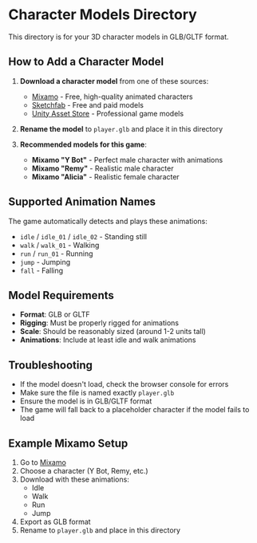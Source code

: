 # Character Models Directory

This directory is for your 3D character models in GLB/GLTF format.

## How to Add a Character Model

1. **Download a character model** from one of these sources:
   - [Mixamo](https://www.mixamo.com/) - Free, high-quality animated characters
   - [Sketchfab](https://sketchfab.com/3d-models?features=downloadable&sort_by=-likeCount&type=models) - Free and paid models
   - [Unity Asset Store](https://assetstore.unity.com/3d/characters) - Professional game models

2. **Rename the model** to `player.glb` and place it in this directory

3. **Recommended models for this game**:
   - **Mixamo "Y Bot"** - Perfect male character with animations
   - **Mixamo "Remy"** - Realistic male character
   - **Mixamo "Alicia"** - Realistic female character

## Supported Animation Names

The game automatically detects and plays these animations:
- `idle` / `idle_01` / `idle_02` - Standing still
- `walk` / `walk_01` - Walking
- `run` / `run_01` - Running
- `jump` - Jumping
- `fall` - Falling

## Model Requirements

- **Format**: GLB or GLTF
- **Rigging**: Must be properly rigged for animations
- **Scale**: Should be reasonably sized (around 1-2 units tall)
- **Animations**: Include at least idle and walk animations

## Troubleshooting

- If the model doesn't load, check the browser console for errors
- Make sure the file is named exactly `player.glb`
- Ensure the model is in GLB/GLTF format
- The game will fall back to a placeholder character if the model fails to load

## Example Mixamo Setup

1. Go to [Mixamo](https://www.mixamo.com/)
2. Choose a character (Y Bot, Remy, etc.)
3. Download with these animations:
   - Idle
   - Walk
   - Run
   - Jump
4. Export as GLB format
5. Rename to `player.glb` and place in this directory 